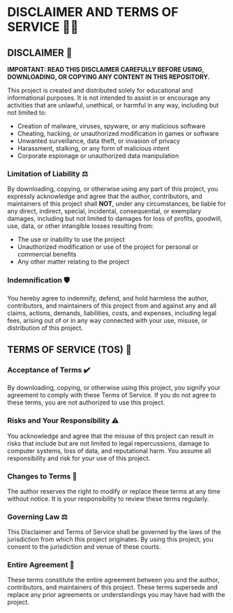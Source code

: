 # DISCLAIMER AND TERMS OF SERVICE 🚨📜

## DISCLAIMER 🚨

**IMPORTANT: READ THIS DISCLAIMER CAREFULLY BEFORE USING, DOWNLOADING, OR COPYING ANY CONTENT IN THIS REPOSITORY.**

This project is created and distributed solely for educational and informational purposes. It is not intended to assist in or encourage any activities that are unlawful, unethical, or harmful in any way, including but not limited to:

- Creation of malware, viruses, spyware, or any malicious software
- Cheating, hacking, or unauthorized modification in games or software
- Unwanted surveillance, data theft, or invasion of privacy
- Harassment, stalking, or any form of malicious intent
- Corporate espionage or unauthorized data manipulation

### Limitation of Liability ⚖️

By downloading, copying, or otherwise using any part of this project, you expressly acknowledge and agree that the author, contributors, and maintainers of this project shall **NOT**, under any circumstances, be liable for any direct, indirect, special, incidental, consequential, or exemplary damages, including but not limited to damages for loss of profits, goodwill, use, data, or other intangible losses resulting from:

- The use or inability to use the project
- Unauthorized modification or use of the project for personal or commercial benefits
- Any other matter relating to the project

### Indemnification 🛡️

You hereby agree to indemnify, defend, and hold harmless the author, contributors, and maintainers of this project from and against any and all claims, actions, demands, liabilities, costs, and expenses, including legal fees, arising out of or in any way connected with your use, misuse, or distribution of this project.

## TERMS OF SERVICE (TOS) 📜

### Acceptance of Terms ✔️

By downloading, copying, or otherwise using this project, you signify your agreement to comply with these Terms of Service. If you do not agree to these terms, you are not authorized to use this project.

### Risks and Your Responsibility ⚠️

You acknowledge and agree that the misuse of this project can result in risks that include but are not limited to legal repercussions, damage to computer systems, loss of data, and reputational harm. You assume all responsibility and risk for your use of this project.

### Changes to Terms 🔄

The author reserves the right to modify or replace these terms at any time without notice. It is your responsibility to review these terms regularly.

### Governing Law ⚖️

This Disclaimer and Terms of Service shall be governed by the laws of the jurisdiction from which this project originates. By using this project, you consent to the jurisdiction and venue of these courts.

### Entire Agreement 📜

These terms constitute the entire agreement between you and the author, contributors, and maintainers of this project. These terms supersede and replace any prior agreements or understandings you may have had with the project.

